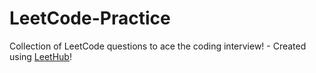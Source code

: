 # LeetCode-Practice
Collection of LeetCode questions to ace the coding interview! - Created using [LeetHub](https://github.com/QasimWani/LeetHub)!
